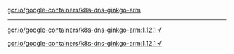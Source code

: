 [gcr.io/google-containers/k8s-dns-ginkgo-arm](https://hub.docker.com/r/anjia0532/google-containers.k8s-dns-ginkgo-arm/tags/) 

----
[gcr.io/google-containers/k8s-dns-ginkgo-arm:1.12.1 √](https://hub.docker.com/r/anjia0532/google-containers.k8s-dns-ginkgo-arm/tags/)

[gcr.io/google-containers/k8s-dns-ginkgo-arm:1.12.1 √](https://hub.docker.com/r/anjia0532/google-containers.k8s-dns-ginkgo-arm/tags/)

